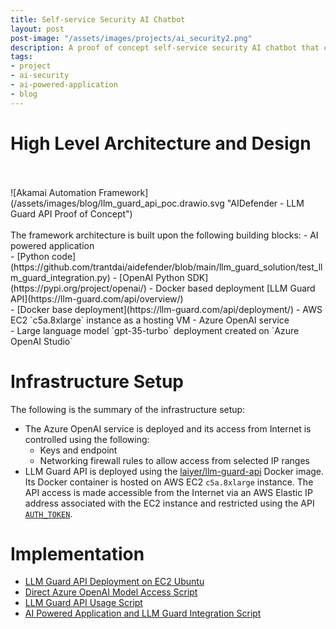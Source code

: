 ```yaml
---
title: Self-service Security AI Chatbot
layout: post
post-image: "/assets/images/projects/ai_security2.png"
description: A proof of concept self-service security AI chatbot that can suggest security IaC and create GitHub pull requests
tags:
- project
- ai-security
- ai-powered-application
- blog
---
```


# High Level Architecture and Design

<br>
<br>
![Akamai Automation Framework](/assets/images/blog/llm_guard_api_poc.drawio.svg "AIDefender - LLM Guard API Proof of Concept")
<br>
<br>
The framework architecture is built upon the following building blocks:
- AI powered application<br>
  - [Python code](https://github.com/trantdai/aidefender/blob/main/llm_guard_solution/test_llm_guard_integration.py)
  - [OpenAI Python SDK](https://pypi.org/project/openai/)
- Docker based deployment [LLM Guard API](https://llm-guard.com/api/overview/)<br>
  - [Docker base deployment](https://llm-guard.com/api/deployment/)
  - AWS EC2 `c5a.8xlarge` instance as a hosting VM
- Azure OpenAI service<br>
  - Large language model `gpt-35-turbo` deployment created on `Azure OpenAI Studio`

# Infrastructure Setup

The following is the summary of the infrastructure setup:

- The Azure OpenAI service is deployed and its access from Internet is controlled using the following:<br>
  - Keys and endpoint
  - Networking firewall rules to allow access from selected IP ranges
- LLM Guard API is deployed using the [laiyer/llm-guard-api](https://hub.docker.com/r/laiyer/llm-guard-api) Docker image. Its Docker container is hosted on AWS EC2 `c5a.8xlarge` instance. The API access is made accessible from the Internet via an AWS Elastic IP address associated with the EC2 instance and restricted using the API [`AUTH_TOKEN`](https://llm-guard.com/api/deployment/#from-docker).

# Implementation

- [LLM Guard API Deployment on EC2 Ubuntu](https://github.com/trantdai/aidefender/tree/main/llm_guard_solution#llm-guard-api-deployment-on-ec2-ubuntu)
- [Direct Azure OpenAI Model Access Script](https://github.com/trantdai/aidefender/tree/main/llm_guard_solution#direct-azure-openai-model-access-script)
- [LLM Guard API Usage Script](https://github.com/trantdai/aidefender/tree/main/llm_guard_solution#llm-guard-api-usage-script)
- [AI Powered Application and LLM Guard Integration Script](https://github.com/trantdai/aidefender/tree/main/llm_guard_solution#ai-powered-application-and-llm-guard-integration-script)
